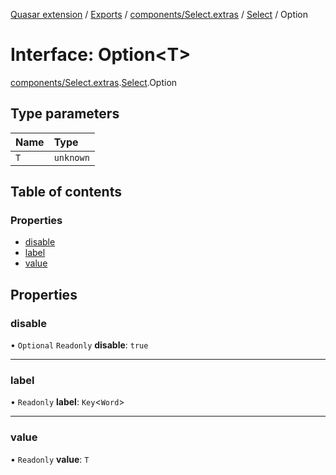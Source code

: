 [Quasar extension](../index.md) / [Exports](../modules.md) / [components/Select.extras](../modules/components_Select_extras.md) / [Select](../modules/components_Select_extras.Select.md) / Option

# Interface: Option<T\>

[components/Select.extras](../modules/components_Select_extras.md).[Select](../modules/components_Select_extras.Select.md).Option

## Type parameters

| Name | Type |
| :------ | :------ |
| `T` | `unknown` |

## Table of contents

### Properties

- [disable](components_Select_extras.Select.Option.md#disable)
- [label](components_Select_extras.Select.Option.md#label)
- [value](components_Select_extras.Select.Option.md#value)

## Properties

### disable

• `Optional` `Readonly` **disable**: ``true``

___

### label

• `Readonly` **label**: `Key`<`Word`\>

___

### value

• `Readonly` **value**: `T`
